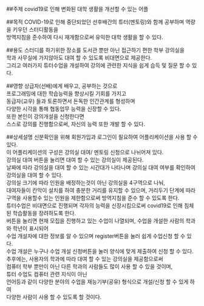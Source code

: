 ##주제
covid19로 인해 변화된 대학 생활을 개선할 수 있는 어플

##목적
COVID-19로 인해 중단되었던 선후배간의 튜터(멘토링)와 함께 공부하며 역량을 키우던 스터디활동을  
방역지침을 준수하여 다시 재개함으로써 유익한 대학 생활을 할 수 있다.  

##용도
스터디를 하기위한 장소를 도서관 뿐만 아닌 접근하기 편한 학부 강의실을  
학과 사무실에 가지않아도 대여 할 수 있도록 비대면으로 제공한다.  
그리고 여러가지 튜터수업을 개설하여 강의에 관련한 지식을 쉽게 습득 및 질문 할 수 있다.  



##영향
상급자(선배)에게 배우고, 공부하는 것으로  
프로그래밍에 대한 학습능력을 향상시킬 기회를 가지고  
동급자(교우) 들과 토론하면서 돈독한 인간관계를 형성하며  
다양한 시각을 통해 협동업무 능력을 신장할 수 있다.  
또한 본인이 강의개설을 신청한다면  
스스로 강의를 진행함으로써, 자신의 능력 또한 개발 할 수 있다.  

##상세설명
신분확인을 위해 회원가입과 로그인이 필요하여 어플리케이션을 사용 할 수 있다.  
이 어플리케이션의 구성은 강의실 대여/ 멘토링 신청으로 나뉘어져 있다.  
강의실 대여 버튼을 눌리면 대여 할 수 있는 강의실이 제공된다.  
날짜에 따라 강의실을 대여 할 수 있는 시간대가 나타나며 강의실 대여 여부를 확인하여 강의실을 대여 할 수 있다.  
강의실 크기에 따라 인원을 배정하는것이 아닌 강의실을 4구역으로 나눠,  
대여자들이 칸막이 설치를 하여 충분한 거리를 유지할 수 있으며,
거리두기 단계에 따라 구역을 사용할수 있는 인원을 제한함으로써 방역지침을 준수 할 수 있도록 한다.  
튜터수업은 비대면으로 진행되며 각자의 능력을 신장시킴으로써 covid19로 인해 침체된 학습활동을 장려하도록 한다.  
버튼을 눌리면 현재 모집을 진행하고 있는 수업이 나열되며, 수업을 개설한 사람의 학과와 학년이 표시되어  
수업 개설자에 대한 정보를 알 수 있으며 register버튼을 눌러 쉽게 수업신청 할 수 있다.  
수업 개설은 누구나 수업 개설 신청버튼을 눌러 양식에 맞게 제출하여 신청 할 수 있다.  
추후에는, 사용자의 학과에 따라 대여 할 수 있는 강의실을 제공함으로써  
컴퓨터 학부 뿐만이 아닌 다른 학과의 사람들도 많이 사용 할 수 있을 것이며,  
튜터 수업도 컴퓨터 관련 지식이 아닌  
언어등과 같이 다양한 분야의 수업을 재능기부(공유) 형식으로 개설/신청 할 수 있게 하여  
다양한 사람이 사용 할 수 있도록 할 것이다.  
  
